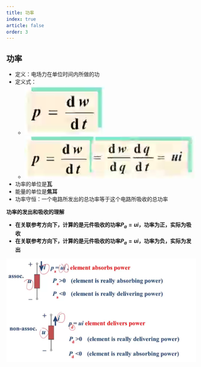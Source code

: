 ```yaml
---
title: 功率
index: true
article: false
order: 3
---
```


## 功率

- 定义：电场力在单位时间内所做的功
- 定义式：
  - ![](./images/2022-06-19-09-13-01.png)
  - ![](./images/2022-06-19-09-13-42.png)
- 功率的单位是**瓦**
- 能量的单位是**焦耳**
- 功率守恒：一个电路所发出的总功率等于这个电路所吸收的总功率

**功率的发出和吸收的理解**

- **在关联参考方向下，计算的是元件吸收的功率$P_a=ui$，功率为正，实际为吸收**
- **在关联参考方向下，计算的是元件吸收的功率$P_a=ui$，功率为负，实际为发出**

![](./images/2022-06-19-09-26-44.png)
